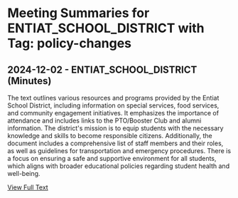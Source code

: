# Meeting Summaries for ENTIAT_SCHOOL_DISTRICT with Tag: policy-changes

## 2024-12-02 - ENTIAT_SCHOOL_DISTRICT (Minutes)

The text outlines various resources and programs provided by the Entiat School District, including information on special services, food services, and community engagement initiatives. It emphasizes the importance of attendance and includes links to the PTO/Booster Club and alumni information. The district's mission is to equip students with the necessary knowledge and skills to become responsible citizens. Additionally, the document includes a comprehensive list of staff members and their roles, as well as guidelines for transportation and emergency procedures. There is a focus on ensuring a safe and supportive environment for all students, which aligns with broader educational policies regarding student health and well-being.

[View Full Text](https://raw.githubusercontent.com/VoronoiPerspectives/WashingtonStateSchoolBoardExplorer/refs/heads/main/data/countries/usa/states/wa/counties/chelan/school_boards/entiat_school_district/2024/processed/2024-12-02-minutes.txt)

